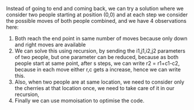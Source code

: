 Instead of going to end and coming back, we can try a solution where we consider two people starting at position (0,0) and at each step we consider the possible moves of both people combined, and we have 4 observations here:
​
1. Both reach the end point in same number of moves because only down and right moves are available
2. We can solve this using recursion, by sending the i1,j1,i2,j2 parameters of two people, but one parameter can be reduced, because as both people start at same point, after s steps, we can write r2 = r1+c1-c2, because in each move either r,c gets a increase, hence we can write this.
3. Also, when two people are at same location, we need to consider only the cherries at that location once, we need to take care of it in our recursion,
4. Finally we can use momoisation to optimise the code.